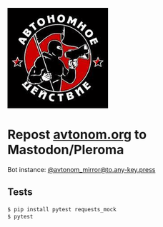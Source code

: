 ![avtonom](img/logo_225x225.png)

# Repost [avtonom.org](https://avtonom.org/) to Mastodon/Pleroma

Bot instance: [@avtonom\_mirror@to.any-key.press](https://to.any-key.press/avtonom_mirror)

## Tests

```
$ pip install pytest requests_mock
$ pytest
```
